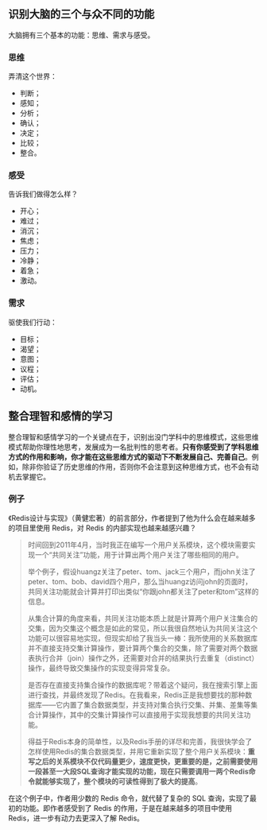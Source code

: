 
## 识别大脑的三个与众不同的功能

大脑拥有三个基本的功能：思维、需求与感受。

### 思维

弄清这个世界：

- 判断；
- 感知；
- 分析；
- 确认；
- 决定；
- 比较；
- 整合。

### 感受

告诉我们做得怎么样？

- 开心；
- 难过；
- 消沉；
- 焦虑；
- 压力；
- 冷静；
- 着急；
- 激动。

### 需求

驱使我们行动：

- 目标；
- 渴望；
- 意图；
- 议程；
- 评估；
- 动机。

## 整合理智和感情的学习

整合理智和感情学习的一个关键点在于，识别出没门学科中的思维模式，这些思维模式帮助你理性地思考，发展成为一名批判性的思考者。**只有你感受到了学科思维方式的作用和影响，你才能在这些思维方式的驱动下不断发展自己、完善自己**。例如，除非你验证了历史思维的作用，否则你不会注意到这种思维方式，也不会有动机去掌握它。

### 例子

《Redis设计与实现》（黄健宏著）的前言部分，作者提到了他为什么会在越来越多的项目里使用 Redis，对 Redis 的内部实现也越来越感兴趣？

>时间回到2011年4月，当时我正在编写一个用户关系模块，这个模块需要实现一个“共同关注”功能，用于计算出两个用户关注了哪些相同的用户。
>
>举个例子，假设huangz关注了peter、tom、jack三个用户，而john关注了peter、tom、bob、david四个用户，那么当huangz访问john的页面时，共同关注功能就会计算并打印出类似“你跟john都关注了peter和tom”这样的信息。
>
>从集合计算的角度来看，共同关注功能本质上就是计算两个用户关注集合的交集，因为交集这个概念是如此的常见，所以我很自然地认为共同关注这个功能可以很容易地实现，但现实却给了我当头一棒：我所使用的关系数据库并不直接支持交集计算操作，要计算两个集合的交集，除了需要对两个数据表执行合并（join）操作之外，还需要对合并的结果执行去重复（distinct）操作，最终导致交集操作的实现变得异常复杂。
>
>是否存在直接支持集合操作的数据库呢？带着这个疑问，我在搜索引擎上面进行查找，并最终发现了Redis。在我看来，Redis正是我想要找的那种数据库——它内置了集合数据类型，并支持对集合执行交集、并集、差集等集合计算操作，其中的交集计算操作可以直接用于实现我想要的共同关注功能。
>
>得益于Redis本身的简单性，以及Redis手册的详尽和完善，我很快学会了怎样使用Redis的集合数据类型，并用它重新实现了整个用户关系模块：**重写之后的关系模块不仅代码量更少，速度更快，更重要的是，之前需要使用一段甚至一大段SQL查询才能实现的功能，现在只需要调用一两个Redis命令就能够实现了，整个模块的可读性得到了极大的提高**。

在这个例子中，作者用少数的 Redis 命令，就代替了复杂的 SQL 查询，实现了最初的功能。即作者感受到了 Redis 的作用，于是在越来越多的项目中使用 Redis，进一步有动力去更深入了解 Redis。
